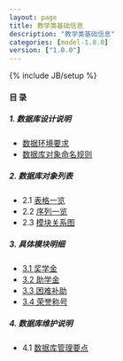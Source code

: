 ```yaml
---
layout: page
title: 教学类基础信息 
description: "教学类基础信息"
categories: [model-1.0.0]
version: ["1.0.0"]
---
```

{% include JB/setup %}

#### 目 录

##### 1. 数据库设计说明
  * [数据环境要求](env.html)
  * [数据库对象命名规则](rules.html)
  
##### 2. 数据库对象列表
  * 2.1 [表格一览](tables.html)
  * 2.2 [序列一览](sequences.html)
  * 2.3 [模块关系图](images.html)

##### 3. 具体模块明细
* [3.1 奖学金](scholarship.html)
* [3.2 助学金](stipend.html)
* [3.3 困难补助](subsidy.html)
* [3.4 荣誉称号](honor.html)

##### 4. 数据库维护说明
  * 4.1 [数据库管理要点](mantain.html)
